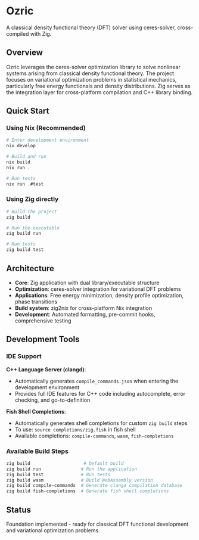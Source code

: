 # Ozric

A classical density functional theory (DFT) solver using ceres-solver, cross-compiled with Zig.

## Overview

Ozric leverages the ceres-solver optimization library to solve nonlinear systems arising from classical density functional theory. The project focuses on variational optimization problems in statistical mechanics, particularly free energy functionals and density distributions. Zig serves as the integration layer for cross-platform compilation and C++ library binding.

## Quick Start

### Using Nix (Recommended)

```bash
# Enter development environment
nix develop

# Build and run
nix build
nix run .

# Run tests
nix run .#test
```

### Using Zig directly

```bash
# Build the project
zig build

# Run the executable
zig build run

# Run tests
zig build test
```

## Architecture

- **Core**: Zig application with dual library/executable structure
- **Optimization**: ceres-solver integration for variational DFT problems
- **Applications**: Free energy minimization, density profile optimization, phase transitions
- **Build system**: zig2nix for cross-platform Nix integration
- **Development**: Automated formatting, pre-commit hooks, comprehensive testing

## Development Tools

### IDE Support

**C++ Language Server (clangd)**:
- Automatically generates `compile_commands.json` when entering the development environment
- Provides full IDE features for C++ code including autocomplete, error checking, and go-to-definition

**Fish Shell Completions**:
- Automatically generates shell completions for custom `zig build` steps
- To use: `source completions/zig.fish` in fish shell
- Available completions: `compile-commands`, `wasm`, `fish-completions`

### Available Build Steps

```bash
zig build                    # Default build
zig build run               # Run the application
zig build test              # Run tests
zig build wasm              # Build WebAssembly version
zig build compile-commands  # Generate clangd compilation database
zig build fish-completions  # Generate fish shell completions
```

## Status

Foundation implemented - ready for classical DFT functional development and variational optimization problems.
